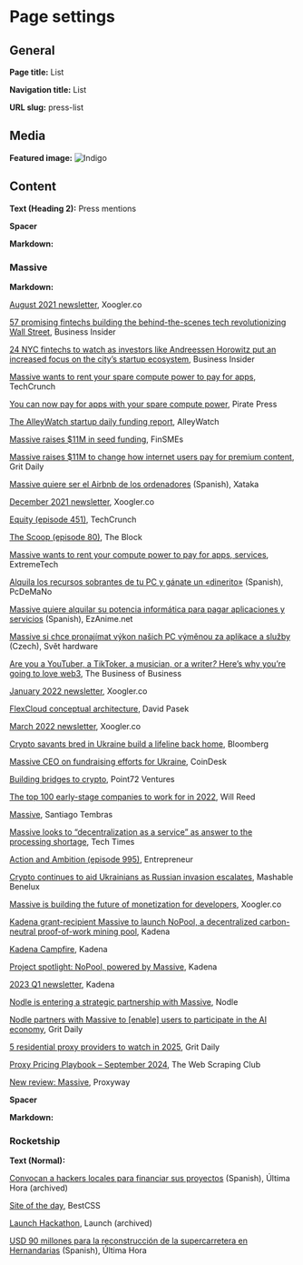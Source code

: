 # Page settings

## General

**Page title:** List

**Navigation title:** List

**URL slug:** press-list

## Media

**Featured image:** ![Indigo](indigo.png)

## Content

**Text (Heading 2):** Press mentions

**Spacer**

**Markdown:**

<h3 id="massive">Massive</h3>

**Markdown:**

<p class="omitted"><a target="_blank" href="https://xoogler.substack.com/p/august2021">August 2021
newsletter</a>, Xoogler.co</p>
<p><a target="_blank"
href="https://www.businessinsider.com/fintech-b2b-best-promising-startups-finance-wall-street-payments-crypto-2021-7">57
promising fintechs building the behind-the-scenes tech revolutionizing Wall Street</a>, Business
Insider</p>
<p class="omitted"><a target="_blank"
href="https://www.businessinsider.com/fintech-startups-based-new-york-city-rising-promising-wall-street-2021-8">24
NYC fintechs to watch as investors like Andreessen Horowitz put an increased focus on the city’s
startup ecosystem</a>, Business Insider</p>
<p><a target="_blank"
href="https://techcrunch.com/2021/11/30/massive-wants-to-rent-your-spare-compute-power-to-pay-for-apps/">Massive
wants to rent your spare compute power to pay for apps</a>, TechCrunch</p>
<p><a target="_blank"
href="https://lvhspiratepress.org/you-can-now-pay-for-apps-with-your-spare-compute-power/">You can
now pay for apps with your spare compute power</a>, Pirate Press</p>
<p><a target="_blank"
href="https://www.alleywatch.com/2021/12/the-alleywatch-startup-daily-funding-report-12-1-2021/">The
AlleyWatch startup daily funding report</a>, AlleyWatch</p>
<p><a target="_blank"
href="https://www.finsmes.com/2021/12/massive-raises-11m-in-seed-funding.html">Massive raises $11M
in seed funding</a>, FinSMEs</p>
<p><a target="_blank"
href="https://gritdaily.com/massive-raises-11m-to-change-how-internet-users-pay-for-premium-content/">Massive
raises $11M to change how internet users pay for premium content</a>, Grit Daily</p>
<p><a target="_blank"
href="https://www.xataka.com/servicios/massive-quiere-ser-airbnb-ordenadores-gente-comprara-esa-potencia-calculo-que-tu-no-estas-usando-tu-pc">Massive
quiere ser el Airbnb de los ordenadores</a> (Spanish), Xataka</p>
<p><a target="_blank" href="https://xoogler.substack.com/p/december2021">December 2021
newsletter</a>, Xoogler.co</p>
<p><a target="_blank"
href="https://techcrunch.com/2021/12/03/squares-better-com-name-block-is-butter-y-smooth/">Equity
(episode 451)</a>, TechCrunch</p>
<p><a target="_blank"
href="https://www.theblockcrypto.com/post/126134/point72-ventures-crypto-lead-adam-carson-says-the-firm-is-gearing-up-to-do-token-deals">The
Scoop (episode 80)</a>, The Block</p>
<p><a target="_blank"
href="https://www.extremetech.com/computing/329429-massive-wants-to-rent-your-compute-power-to-pay-for-apps-services">Massive
wants to rent your compute power to pay for apps, services</a>, ExtremeTech</p>
<p><a target="_blank" href="https://www.pcdemano.com/sc/18167/">Alquila los recursos sobrantes de tu
PC y gánate un «dinerito»</a> (Spanish), PcDeMaNo</p>
<p><a target="_blank"
href="https://www.ezanime.net/massive-quiere-alquilar-su-potencia-informatica-para-pagar-aplicaciones-y-servicios/">Massive
quiere alquilar su potencia informática para pagar aplicaciones y servicios</a> (Spanish),
EzAnime.net</p>
<p><a target="_blank"
href="https://www.svethardware.cz/massive-si-chce-pronajimat-vykon-nasich-pc-vymenou-za-aplikace-a-sluzby/56569">Massive
si chce pronajímat výkon našich PC výměnou za aplikace a služby</a> (Czech), Svět hardware</p>
<p><a target="_blank"
href="https://www.businessofbusiness.com/articles/are-you-a-youtuber-a-tiktoker-a-musician-or-a-writer-heres-why-youre-going-to-love-web3/">Are
you a YouTuber, a TikToker, a musician, or a writer<em>?</em> Here’s why you’re going to love
web3</a>, The Business of Business</p>
<p class="omitted"><a target="_blank" href="https://xoogler.substack.com/p/2021">January 2022
newsletter</a>, Xoogler.co</p>
<p><a target="_blank"
href="https://www.slideshare.net/davidpasek/flex-cloud-conceptual-design-ver-02">FlexCloud
conceptual architecture</a>, David Pasek</p>
<p class="omitted"><a target="_blank" href="https://xoogler.substack.com/p/march2022">March 2022
newsletter</a>, Xoogler.co</p>
<p><a target="_blank"
href="https://www.bloomberg.com/news/articles/2022-03-09/ukraine-s-crypto-community-sends-donation-support-after-russia-invasion">Crypto
savants bred in Ukraine build a lifeline back home</a>, Bloomberg</p>
<p><a target="_blank"
href="https://www.coindesk.com/video/recent-videos/massive-ceo-on-fundraising-efforts-for-ukraine/">Massive
CEO on fundraising efforts for Ukraine</a>, CoinDesk</p>
<p><a target="_blank" href="https://p72.vc/fintech/building-bridges-to-crypto/">Building bridges to
crypto</a>, Point72 Ventures</p>
<p><a target="_blank"
href="https://www.top100bywillreed.com/top-100-profiles/massive-computing-inc">The top 100
early-stage companies to work for in 2022</a>, Will Reed</p>
<p><a target="_blank" href="https://twitter.com/crypzantino/status/1552386530177495040">Massive</a>,
Santiago Tembras</p>
<p><a target="_blank"
href="https://www.techtimes.com/articles/278722/20220802/massive-looks-to-decentralization-as-a-service-as-answer-to-the-processing-shortage.htm">Massive
looks to “decentralization as a service” as answer to the processing shortage</a>, Tech Times</p>
<p><a target="_blank" href="https://www.entrepreneur.com/listen/action-and-ambition/434918">Action
and Ambition (episode 995)</a>, Entrepreneur</p>
<p><a target="_blank"
href="https://nl.mashable.com/cryptocurrency/8036/crypto-continues-to-aid-ukrainians-as-russian-invasion-escalates">Crypto
continues to aid Ukrainians as Russian invasion escalates</a>, Mashable Benelux</p>
<p><a target="_blank"
href="https://medium.com/xoogler-co/move-over-data-collection-massive-is-building-the-future-of-monetization-for-developers-eed27ca4f05e">Massive
is building the future of monetization for developers</a>, Xoogler.co</p>
<p><a target="_blank"
href="https://medium.com/kadena-io/kadena-grant-recipient-massive-to-launch-nopool-a-decentralized-carbon-neutral-proof-of-work-1c042c62928f">Kadena
grant-recipient Massive to launch NoPool, a decentralized carbon-neutral proof-of-work mining
pool</a>, Kadena</p>
<p><a target="_blank" href="https://twitter.com/kadena_io/status/1628439634408804353">Kadena
Campfire</a>, Kadena</p>
<p><a target="_blank"
href="https://medium.com/kadena-io/project-spotlight-nopool-powered-by-massive-2f8d220bd34">Project
spotlight: NoPool, powered by Massive</a>, Kadena</p>
<p><a target="_blank"
href="https://medium.com/kadena-io/kadena-2023-q1-newsletter-879325b93905">2023 Q1 newsletter</a>,
Kadena</p>
<p><a target="_blank"
href="https://www.linkedin.com/posts/nodle_nodle-massive-depin-activity-7207092178076983296-YyKU/">Nodle
is entering a strategic partnership with Massive</a>, Nodle</p>
<p><a target="_blank"
href="https://gritdaily.com/nodle-partners-with-massive-nodle-users-ai-economy/">Nodle partners with
Massive to [enable] users to participate in the AI economy</a>, Grit Daily</p>
<p><a target="_blank" href="https://gritdaily.com/residential-proxy-providers-to-watch-in-2025/">5
residential proxy providers to watch in 2025</a>, Grit Daily</p>
<p><a target="_blank"
href="https://substack.thewebscraping.club/p/proxy-pricing-playbook-september">Proxy Pricing
Playbook – September 2024</a>, The Web Scraping Club</p>
<p><a target="_blank" href="https://proxyway.com/news/new-review-massive">New review: Massive</a>,
Proxyway</p>

**Spacer**

**Markdown:**

<h3 id="rocketship">Rocketship</h3>

**Text (Normal):**

[Convocan a hackers locales para financiar sus proyectos](https://web.archive.org/web/20230327232137/https://www.ultimahora.com/convocan-hackers-locales-financiar-sus-proyectos-n913963.html)
(Spanish), Última Hora (archived)

[Site of the day](https://www.bestcss.in/user/detail/Rocketship-3165), BestCSS

[Launch Hackathon](https://web.archive.org/web/20171024092721/https://www.launchhackathon.com/),
Launch (archived)

[USD 90 millones para la reconstrucción de la supercarretera en Hernandarias](https://www.ultimahora.com/usd-90-millones-la-reconstruccion-la-supercarretera-hernandarias-n985642.html)
(Spanish), Última Hora
